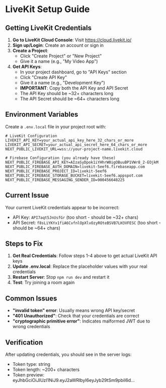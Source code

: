 # LiveKit Setup Guide

## Getting LiveKit Credentials

1. **Go to LiveKit Cloud Console**: Visit https://cloud.livekit.io/
2. **Sign up/Login**: Create an account or sign in
3. **Create a Project**: 
   - Click "Create Project" or "New Project"
   - Give it a name (e.g., "My Video App")
4. **Get API Keys**:
   - In your project dashboard, go to "API Keys" section
   - Click "Create API Key"
   - Give it a name (e.g., "Development Key")
   - **IMPORTANT**: Copy both the API Key and API Secret
   - The API Key should be ~32+ characters long
   - The API Secret should be ~64+ characters long

## Environment Variables

Create a `.env.local` file in your project root with:

```env
# LiveKit Configuration
LIVEKIT_API_KEY=your_actual_api_key_here_32_chars_or_more
LIVEKIT_API_SECRET=your_actual_api_secret_here_64_chars_or_more
NEXT_PUBLIC_LIVEKIT_URL=wss://your-project-name.livekit.cloud

# Firebase Configuration (you already have these)
NEXT_PUBLIC_FIREBASE_API_KEY=AIzaSyDpok1iYHhrW0igOBuuBP1VWr8_2-EOjkM
NEXT_PUBLIC_FIREBASE_AUTH_DOMAIN=livekit-5eef6.firebaseapp.com
NEXT_PUBLIC_FIREBASE_PROJECT_ID=livekit-5eef6
NEXT_PUBLIC_FIREBASE_STORAGE_BUCKET=livekit-5eef6.appspot.com
NEXT_PUBLIC_FIREBASE_MESSAGING_SENDER_ID=900456648225
```

## Current Issue

Your current LiveKit credentials appear to be incorrect:
- API Key: `API7aqt5JnUsfGr` (too short - should be ~32+ chars)
- API Secret: `f8sLiYKYx1fiA6CvfnlOpXlvOzyROteBSVB7LH3VFESC` (too short - should be ~64+ chars)

## Steps to Fix

1. **Get Real Credentials**: Follow steps 1-4 above to get actual LiveKit API keys
2. **Update .env.local**: Replace the placeholder values with your real credentials
3. **Restart Server**: Stop `npm run dev` and restart it
4. **Test**: Try joining a room again

## Common Issues

- **"invalid token" error**: Usually means wrong API key/secret
- **"401 Unauthorized"**: Check that your credentials are correct
- **"cryptographic primitive error"**: Indicates malformed JWT due to wrong credentials

## Verification

After updating credentials, you should see in the server logs:
- Token type: string
- Token length: ~200+ characters
- Token preview: eyJhbGciOiJIUzI1NiJ9.eyJ2aWRlbyI6eyJyb29tSm9pbiI6d...

